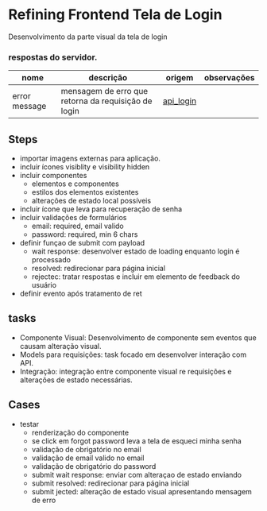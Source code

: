 # Refining Frontend Tela de Login 
<!-- breve descrição da feature -->
Desenvolvimento da parte visual da tela de login

### respostas do servidor.
| nome | descrição | origem | observações |
| ---- | --------- | ------ | ----------- |
| error message | mensagem de erro que retorna da requisição de login | [api_login](https://link-exemplo-api-login) |  |

## Steps

- importar imagens externas para aplicação.
- incluir ícones visiblity e visibility hidden
- incluir componentes
    - elementos e componentes
    - estilos dos elementos existentes
    - alterações de estado local possíveis 
- incluir ícone que leva para recuperação de senha
- incluir validações de formulários
    - email: required, email valido
    - password: required, min 6 chars
- definir funçao de submit com payload
    - wait response: desenvolver estado de loading enquanto login é processado
    - resolved: redirecionar para página inicial
    - rejectec: tratar respostas e incluir em elemento de feedback do usuário
- definir evento após tratamento de ret

## tasks
- Componente Visual: Desenvolvimento de componente sem eventos que causam alteração visual.
- Models para requisições: task focado em desenvolver interação com API.
- Integração: integração entre componente visual re requisições e alterações de estado necessárias.

## Cases
- testar
    - renderização do componente
    - se click em forgot password leva a tela de esqueci minha senha
    - validação de obrigatório no email
    - validação de email valido no email
    - validação de obrigatório do password
    - submit wait response: enviar com alteraçao de estado enviando
    - submit resolved: redirecionar para página inicial
    - submit jected: alteração de estado visual apresentando mensagem de erro